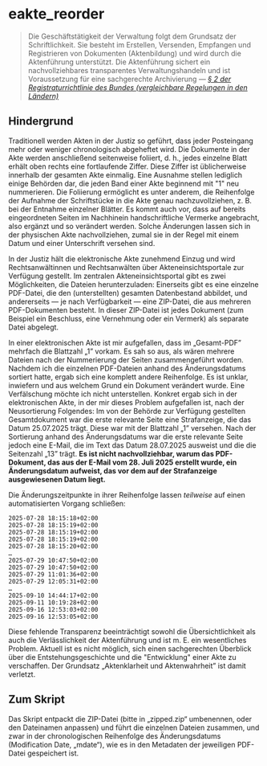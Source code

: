 # eakte_reorder

> Die Geschäftstätigkeit der Verwaltung folgt dem Grundsatz der Schriftlichkeit. Sie besteht im Erstellen, Versenden, Empfangen und Registrieren von Dokumenten (Aktenbildung) und wird durch die Aktenführung unterstützt. Die Aktenführung sichert ein nachvollziehbares transparentes Verwaltungshandeln und ist Voraussetzung für eine sachgerechte Archivierung — *[§ 2 der Registraturrichtlinie des Bundes (vergleichbare Regelungen in den Ländern)](https://www.bmi.bund.de/SharedDocs/downloads/DE/veroeffentlichungen/themen/ministerium/registraturrichtlinie.pdf?__blob=publicationFile&v=8)*

## Hindergrund

Traditionell werden Akten in der Justiz so geführt, dass jeder Posteingang mehr oder weniger chronologisch abgeheftet wird. Die Dokumente in der Akte werden anschließend seitenweise foliiert, d. h., jedes einzelne Blatt erhält oben rechts eine fortlaufende Ziffer. Diese Ziffer ist üblicherweise innerhalb der gesamten Akte einmalig. Eine Ausnahme stellen lediglich einige Behörden dar, die jeden Band einer Akte beginnend mit "1" neu nummerieren. Die Foliierung ermöglicht es unter anderem, die Reihenfolge der Aufnahme der Schriftstücke in die Akte genau nachzuvollziehen, z. B. bei der Entnahme einzelner Blätter. Es kommt auch vor, dass auf bereits eingeordneten Seiten im Nachhinein handschriftliche Vermerke angebracht, also ergänzt und so verändert werden. Solche Änderungen lassen sich in der physischen Akte nachvollziehen, zumal sie in der Regel mit einem Datum und einer Unterschrift versehen sind. 

In der Justiz hält die elektronische Akte zunehmend Einzug und wird Rechtsanwältinnen und Rechtsanwälten über Akteneinsichtsportale zur Verfügung gestellt. Im zentralen Akteneinsichtsportal gibt es zwei Möglichkeiten, die Dateien herunterzuladen: Einerseits gibt es eine einzelne PDF-Datei, die den (unterstellten) gesamten Datenbestand abbildet, und andererseits — je nach Verfügbarkeit — eine ZIP-Datei, die aus mehreren PDF-Dokumenten besteht. In dieser ZIP-Datei ist jedes Dokument (zum Beispiel ein Beschluss, eine Vernehmung oder ein Vermerk) als separate Datei abgelegt.

In einer elektronischen Akte ist mir aufgefallen, dass im „Gesamt-PDF” mehrfach die Blattzahl „1” vorkam. Es sah so aus, als wären mehrere Dateien nach der Nummerierung der Seiten zusammengeführt worden. Nachdem ich die einzelnen PDF-Dateien anhand des Änderungsdatums sortiert hatte, ergab sich eine komplett andere Reihenfolge. Es ist unklar, inwiefern und aus welchem Grund ein Dokument verändert wurde. Eine Verfälschung möchte ich nicht unterstellen. Konkret ergab sich in der elektronischen Akte, in der mir dieses Problem aufgefallen ist, nach der Neusortierung Folgendes: Im von der Behörde zur Verfügung gestellten Gesamtdokument war die erste relevante Seite eine Strafanzeige, die das Datum 25.07.2025 trägt. Diese war mit der Blattzahl „1” versehen. Nach der Sortierung anhand des Änderungsdatums war die erste relevante Seite jedoch eine E-Mail, die im Text das Datum 28.07.2025 ausweist und die die Seitenzahl „13” trägt. **Es ist nicht nachvollziehbar, warum das PDF-Dokument, das aus der E-Mail vom 28. Juli 2025 erstellt wurde, ein Änderungsdatum aufweist, das vor dem auf der Strafanzeige ausgewiesenen Datum liegt.**

Die Änderungszeitpunkte in ihrer Reihenfolge lassen *teilweise* auf einen automatisierten Vorgang schließen:

```
2025-07-28 18:15:18+02:00
2025-07-28 18:15:19+02:00
2025-07-28 18:15:19+02:00
2025-07-28 18:15:19+02:00
2025-07-28 18:15:20+02:00
…
2025-07-29 10:47:50+02:00
2025-07-29 10:47:50+02:00
2025-07-29 11:01:36+02:00
2025-07-29 12:05:31+02:00
…
2025-09-10 14:44:17+02:00
2025-09-11 10:19:28+02:00
2025-09-16 12:53:03+02:00
2025-09-16 12:53:05+02:00
```

Diese fehlende Transparenz beeinträchtigt sowohl die Übersichtlichkeit als auch die Verlässlichkeit der Aktenführung und ist m. E. ein wesentliches Problem. Aktuell ist es nicht möglich, sich einen sachgerechten Überblick über die Entstehungsgeschichte und die "Entwicklung" einer Akte zu verschaffen. Der Grundsatz „Aktenklarheit und Aktenwahrheit” ist damit verletzt.

## Zum Skript

Das Skript entpackt die ZIP-Datei (bitte in „zipped.zip“ umbenennen, oder den Dateinamen anpassen) und führt die einzelnen Dateien zusammen, und zwar in der chronologischen Reihenfolge des Änderungsdatums (Modification Date, „mdate“), wie es in den Metadaten der jeweiligen PDF-Datei gespeichert ist.
